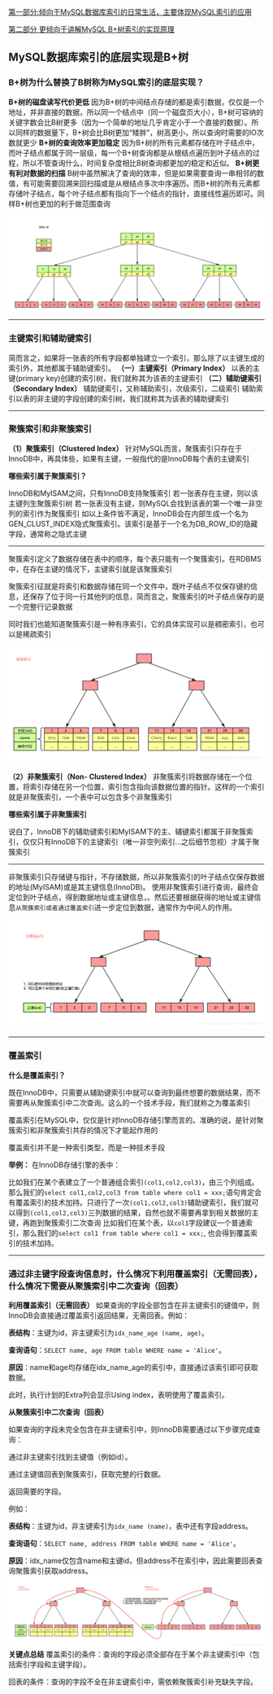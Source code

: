[第一部分:倾向于MySQL数据库索引的日常生活，主要体现MySQL索引的应用](https://blog.csdn.net/SnailMann/article/details/88594860)

[第二部分 更倾向于讲解MySQL B+树索引的实现原理](https://blog.csdn.net/SnailMann/article/details/95618910)

## MySQL数据库索引的底层实现是B+树
### B+树为什么替换了B树称为MySQL索引的底层实现？

**B+树的磁盘读写代价更低**
因为B+树的中间结点存储的都是索引数据，仅仅是一个地址，并非直接的数据，所以同一个结点中（同一个磁盘页大小），B+树可容纳的关键字数会比B树更多（因为一个简单的地址几乎肯定小于一个直接的数据）。所以同样的数据量下，B+树会比B树更加“矮胖”，树高更小，所以查询时需要的IO次数就更少
**B+树的查询效率更加稳定**
因为B+树的所有元素都存储在叶子结点中，而叶子结点都属于同一层级，每一个B+树查询都是从根结点遍历到叶子结点的过程，所以不管查询什么，时间复杂度相比B树查询都更加的稳定和近似。
**B+树更有利对数据的扫描**
B树中虽然解决了查询的效率，但是如果需要查询一串相邻的数值，有可能需要回溯来回扫描或是从根结点多次中序遍历。而B+树的所有元素都存储叶子结点，每个叶子结点都有指向下一个结点的指针，直接线性遍历即可。同样B+树也更加的利于做范围查询

![alt text](图片/image.png)

-------
### 主键索引和辅助键索引
简而言之，如果将一张表的所有字段都单独建立一个索引，那么除了以主键生成的索引外，其他都属于辅助键索引。
**（一）主键索引（Primary Index）**
以表的主键(primary key)创建的索引树，我们就称其为该表的主键索引
**（二）辅助键索引（Secondary Index）**
辅助键索引，又称辅助索引，次级索引，二级索引
辅助索引以表的非主键的字段创建的索引树，我们就称其为该表的辅助键索引

-----------------
### 聚簇索引和非聚簇索引
**（1）聚簇索引（Clustered Index）**
针对MySQL而言，聚簇索引只存在于InnoDB中，再具体些，如果有主键，一般指代的是InnoDB每个表的主键索引

**哪些索引属于聚簇索引？**

InnoDB和MyISAM之间，只有InnoDB支持聚簇索引
若一张表存在主键，则以该主键列生聚簇索引树
若一张表没有主键，则MySQL会找到该表的第一个唯一非空列的索引作为聚簇索引
如以上条件皆不满足，InnoDB会在内部生成一个名为GEN_CLUST_INDEX隐式聚簇索引。该索引是基于一个名为DB_ROW_ID的隐藏字段，通常称之隐式主键

--------
聚簇索引定义了数据存储在表中的顺序，每个表只能有一个聚簇索引。在RDBMS中，在存在主键的情况下，主键索引就是该聚簇索引

聚簇索引征就是将索引和数据存储在同一个文件中，既叶子结点不仅保存键的信息，还保存了位于同一行其他列的信息，简而言之，聚簇索引的叶子结点保存的是一个完整行记录数据

同时我们也能知道聚簇索引是一种有序索引，它的具体实现可以是稠密索引，也可以是稀疏索引




![alt text](图片/image-1.png)


**（2）非聚簇索引（Non- Clustered Index）**
非聚簇索引将数据存储在一个位置，将索引存储在另一个位置，索引包含指向该数据位置的指针。这样的一个索引就是非聚簇索引，一个表中可以包含多个非聚簇索引

**哪些索引属于非聚簇索引**

说白了，InnoDB下的辅助键索引和MyISAM下的主、辅键索引都属于非聚簇索引，仅仅只有InnoDB下的主键索引（唯一非空列索引…之后细节忽视）才属于聚簇索引

----------------
非聚簇索引只存储键与指针，不存储数据，所以非聚簇索引的叶子结点仅保存数据的地址(MyISAM)或是其主键信息(InnoDB)。
使用非聚簇索引进行查询，最终会定位到叶子结点，得到数据地址或主键信息，。然后还要根据获得的地址或主键信息`从聚簇索引或者通过覆盖索引`进一步定位到数据，通常作为中间人的作用。

![alt text](图片/image-2.png)

-----------
### 覆盖索引
**什么是覆盖索引？**

既在InnoDB中，只需要从辅助键索引中就可以查询到最终想要的数据结果，而不需要再从聚簇索引中二次查询。这么的一个技术手段，我们就称之为覆盖索引

覆盖索引在MySQL中，仅仅是针对InnoDB存储引擎而言的。准确的说，是针对聚簇索引和非聚簇索引共存的情况下才能起作用的

覆盖索引并不是一种索引类型，而是一种技术手段

**举例：**
在InnoDB存储引擎的表中：

比如我们在某个表建立了一个普通组合索引`(col1,col2,col3)`，由三个列组成。那么我们的`select col1,col2,col3 from table where col1 = xxx;`语句肯定会有覆盖索引的技术加持。只进行了一次`(col1,col2,col3)`辅助键索引，我们就可以得到`(col1,col2,col3)`三列数据的结果，自然也就不需要再拿到相关数据的主键，再跑到聚簇索引二次查询
比如我们在某个表，以`col1`字段建议一个普通索引，那么我们的`select col1 from table where col1 = xxx;`, 也会得到覆盖索引的技术加持。

----------------
### 通过非主键字段查询信息时，什么情况下利用覆盖索引（无需回表），什么情况下需要从聚簇索引中二次查询（回表）

**利用覆盖索引（无需回表）**
如果查询的字段全部包含在非主键索引的键值中，则InnoDB会直接通过覆盖索引返回结果，无需回表。例如：

**表结构**：主键为id，非主键索引为`idx_name_age (name, age)`。

**查询语句**：`SELECT name, age FROM table WHERE name = 'Alice'`。

**原因**：name和age均存储在idx_name_age的索引中，直接通过该索引即可获取数据。

此时，执行计划的Extra列会显示Using index，表明使用了覆盖索引。

**从聚簇索引中二次查询（回表）**

如果查询的字段未完全包含在非主键索引中，则InnoDB需要通过以下步骤完成查询：

通过非主键索引找到主键值（例如id）。

通过主键值回表到聚簇索引，获取完整的行数据。

返回需要的字段。

例如：

**表结构**：主键为id，非主键索引为`idx_name (name)`，表中还有字段address。

**查询语句**：`SELECT name, address FROM table WHERE name = 'Alice'`。

**原因**：idx_name仅包含name和主键id，但address不在索引中，因此需要回表查询聚簇索引获取address。
![alt text](图片/image-3.png)
**关键点总结**
覆盖索引的条件：查询的字段必须全部存在于某个非主键索引中（包括索引字段和主键字段）。

回表的条件：查询的字段不全在非主键索引中，需依赖聚簇索引补充缺失字段。
